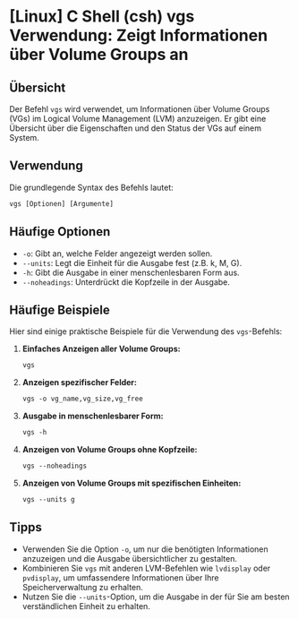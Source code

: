 # [Linux] C Shell (csh) vgs Verwendung: Zeigt Informationen über Volume Groups an

## Übersicht
Der Befehl `vgs` wird verwendet, um Informationen über Volume Groups (VGs) im Logical Volume Management (LVM) anzuzeigen. Er gibt eine Übersicht über die Eigenschaften und den Status der VGs auf einem System.

## Verwendung
Die grundlegende Syntax des Befehls lautet:

```csh
vgs [Optionen] [Argumente]
```

## Häufige Optionen
- `-o`: Gibt an, welche Felder angezeigt werden sollen.
- `--units`: Legt die Einheit für die Ausgabe fest (z.B. k, M, G).
- `-h`: Gibt die Ausgabe in einer menschenlesbaren Form aus.
- `--noheadings`: Unterdrückt die Kopfzeile in der Ausgabe.

## Häufige Beispiele
Hier sind einige praktische Beispiele für die Verwendung des `vgs`-Befehls:

1. **Einfaches Anzeigen aller Volume Groups:**
   ```csh
   vgs
   ```

2. **Anzeigen spezifischer Felder:**
   ```csh
   vgs -o vg_name,vg_size,vg_free
   ```

3. **Ausgabe in menschenlesbarer Form:**
   ```csh
   vgs -h
   ```

4. **Anzeigen von Volume Groups ohne Kopfzeile:**
   ```csh
   vgs --noheadings
   ```

5. **Anzeigen von Volume Groups mit spezifischen Einheiten:**
   ```csh
   vgs --units g
   ```

## Tipps
- Verwenden Sie die Option `-o`, um nur die benötigten Informationen anzuzeigen und die Ausgabe übersichtlicher zu gestalten.
- Kombinieren Sie `vgs` mit anderen LVM-Befehlen wie `lvdisplay` oder `pvdisplay`, um umfassendere Informationen über Ihre Speicherverwaltung zu erhalten.
- Nutzen Sie die `--units`-Option, um die Ausgabe in der für Sie am besten verständlichen Einheit zu erhalten.